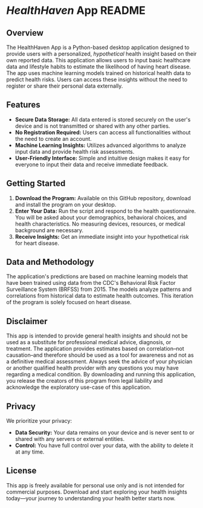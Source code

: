# *HealthHaven* App README

## Overview

The HealthHaven App is a Python-based desktop application designed to provide users with a personalized, *hypothetical* health insight based on their own reported data. This application allows users to input basic healthcare data and lifestyle habits to estimate the likelihood of having heart disease. The app uses machine learning models trained on historical health data to predict health risks. Users can access these insights without the need to register or share their personal data externally. 

## Features
- **Secure Data Storage:** All data entered is stored securely on the user's device and is not transmitted or shared with any other parties.
- **No Registration Required:** Users can access all functionalities without the need to create an account.
- **Machine Learning Insights:** Utilizes advanced algorithms to analyze input data and provide health risk assessments.
- **User-Friendly Interface:** Simple and intuitive design makes it easy for everyone to input their data and receive immediate feedback.

## Getting Started

1. **Download the Program:** Available on this GitHub repository, download and install the program on your desktop.
2. **Enter Your Data:** Run the script and respond to the health questionnaire. You will be asked about your demographics, behavioral choices, and health characteristics. No measuring devices, resources, or medical background are necessary.
3. **Receive Insights:** Get an immediate insight into your hypothetical risk for heart disease.


## Data and Methodology
The application's predictions are based on machine learning models that have been trained using data from the CDC's Behavioral Risk Factor Surveillance System (BRFSS) from 2015. The models analyze patterns and correlations from historical data to estimate health outcomes. This iteration of the program is solely focused on heart disease.

## Disclaimer
This app is intended to provide general health insights and should not be used as a substitute for professional medical advice, diagnosis, or treatment. The application provides estimates based on correlation–not causation–and therefore should be used as a tool for awareness and not as a definitive medical assessment. Always seek the advice of your physician or another qualified health provider with any questions you may have regarding a medical condition. By downloading and running this application, you release the creators of this program from legal liability and acknowledge the exploratory use-case of this application.

## Privacy
We prioritize your privacy:
- **Data Security:** Your data remains on your device and is never sent to or shared with any servers or external entities.
- **Control:** You have full control over your data, with the ability to delete it at any time.

## License
This app is freely available for personal use only and is not intended for commercial purposes.
Download and start exploring your health insights today—your journey to understanding your health better starts now.
